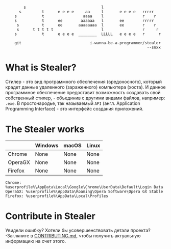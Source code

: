 ```
        s                                 l
      s         t      e e e e     aa     l       e e e e   rrrrr
    s           t                 aaaa    l                 r    r
    s           t      ee        aaaaaa   l       ee        rrrrr
     s          t      ee       aaaaaaaa  l       ee        r    r
     s      t t t t t                     l                 r     r
    s           t      e e e e  ________  LLLLL   e e e e   r      r

    git                              i-wanna-be-a-programmer/stealer
                                                              --snxx
```
# What is Stealer?
Стилер - это вид программного обеспечения (вредоносного), который крадет данные удаленного (зараженного) компьютера (хоста). И данное программное обеспечение предоставит возможность создавать свой собственный стилер, - объединив с другими видами файлов, например: `.exe`. В простонародье, так называемый `API` (англ. Application Programming Interface) - это интерфейс создания приложений.
# The Stealer works
| | Windows | macOS | Linux |
|-|-|-|-|
| Chrome | None | None | None |
| OperaGX | None | None | None |
| Firefox | None | None | None | 

```
Chrome: %userprofile%\AppData\Local\Google\Chrome\UserData\Default\Login Data
OperaGX: %userprofile%\AppData\Roaming\Opera Software\Opera GX Stable
Firefox: %userprofile%\AppData\Local\Profiles
```
# Contribute in Stealer
Увидели ошибку? Хотели бы усовершенствовать детали проекта? -Загляните в [CONTRIBUTING.md](source/docs/CONTRIBUTING.md), чтобы получить актуальную информацию на счет этого. 
